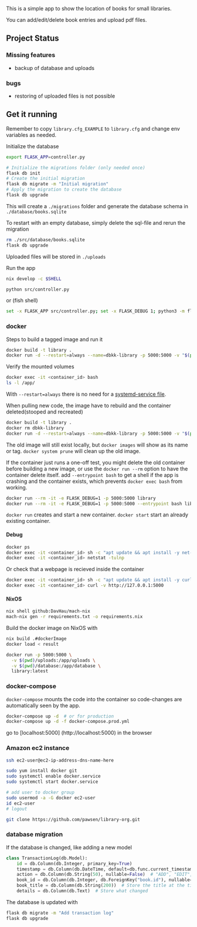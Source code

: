 This is a simple app to show the location of books for small libraries.

You can add/edit/delete book entries and upload pdf files.




## Project Status

### Missing features
- backup of database and uploads

### bugs
- restoring of uploaded files is not possible

## Get it running
Remember to copy `library.cfg_EXAMPLE` to `library.cfg` and change env variables as needed.

Initialize the database 
``` sh
export FLASK_APP=controller.py

# Initialize the migrations folder (only needed once)
flask db init
# Create the initial migration
flask db migrate -m "Initial migration"
# Apply the migration to create the database
flask db upgrade
```
This will create a `./migrations` folder and generate the database schema in `./database/books.sqlite` 

To restart with an empty database, simply delete the sql-file and rerun the migration

``` sh
rm ./src/database/books.sqlite
flask db upgrade
```

Uploaded files will be stored in `./uploads`

Run the app

``` sh
nix develop -c $SHELL

python src/controller.py
```

or  (fish shell)
``` sh
set -x FLASK_APP src/controller.py; set -x FLASK_DEBUG 1; python3 -m flask run --host 0.0.0.0
```

### docker

Steps to build a tagged image and run it
``` sh
docker build -t library .
docker run -d --restart=always --name=dbkk-library -p 5000:5000 -v "$(pwd)/database:/app/database" -v "$(pwd)/uploads:/app/uploads" library
```

Verify the mounted volumes

``` sh
docker exec -it <container_id> bash
ls -l /app/
```


With `--restart=always` there is no need for a [systemd-service file](https://stackoverflow.com/a/30450350).

When pulling new code, the image have to rebuild and the container deleted(stooped and recreated)
``` sh
docker build -t library .
docker rm dbkk-library
docker run -d --restart=always --name=dbkk-library -p 5000:5000 -v "$(pwd)/database:/app/database" -v "$(pwd)/uploads:/app/uploads" library
```

The old image will still exist locally, but `docker images` will show <none> as its name or tag. `docker system prune` will clean up the old image.

If the container just runs a one-off test, you might delete the old container before building a new image, or use the `docker run --rm` option to have the container delete itself. add `--entrypoint bash` to get a shell if the app is crashing and the container exists, which prevents `docker exec bash` from working.

``` sh
docker run --rm -it -e FLASK_DEBUG=1 -p 5000:5000 library
docker run --rm -it -e FLASK_DEBUG=1 -p 5000:5000 --entrypoint bash library
```

`docker run` creates and start a new container. `docker start` start an already existing container.

#### Debug

``` sh
docker ps
docker exec -it <container_id> sh -c "apt update && apt install -y net-tools"
docker exec -it <container_id> netstat -tulnp
```

Or check that a webpage is recieved inside the container

``` sh
docker exec -it <container_id> sh -c "apt update && apt install -y curl"
docker exec -it <container_id> curl -v http://127.0.0.1:5000
```

#### NixOS

``` sh
nix shell github:DavHau/mach-nix
mach-nix gen -r requirements.txt -o requirements.nix
```

Build the docker image on NixOS with
``` sh
nix build .#dockerImage
docker load < result

docker run -p 5000:5000 \
  -v $(pwd)/uploads:/app/uploads \
  -v $(pwd)/database:/app/database \
  library:latest
```
### docker-compose

`docker-compose` mounts the code into the container so code-changes are automatically seen by the app.
``` sh
docker-compose up -d  # or for production
docker-compose up -d -f docker-compose.prod.yml
```

go to [localhost:5000] (http://localhost:5000) in the browser


### Amazon ec2 instance

``` sh
ssh ec2-user@ec2-ip-address-dns-name-here

sudo yum install docker git
sudo systemctl enable docker.service
sudo systemctl start docker.service

# add user to docker group
sudo usermod -a -G docker ec2-user
id ec2-user
# logout

git clone https://github.com/pawsen/library-org.git
```


### database migration

If the database is changed, like adding a new model

``` python
class TransactionLog(db.Model):
    id = db.Column(db.Integer, primary_key=True)
    timestamp = db.Column(db.DateTime, default=db.func.current_timestamp())  # Auto-timestamp
    action = db.Column(db.String(50), nullable=False)  # "ADD", "EDIT", "DELETE"
    book_id = db.Column(db.Integer, db.ForeignKey("book.id"), nullable=True)  # Reference the book
    book_title = db.Column(db.String(200))  # Store the title at the time of change
    details = db.Column(db.Text)  # Store what changed
```

The database is updated with

``` sh
flask db migrate -m "Add transaction log"
flask db upgrade
```
